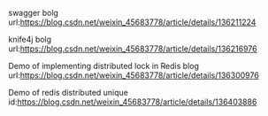 swagger bolg url:https://blog.csdn.net/weixin_45683778/article/details/136211224

knife4j bolg url:https://blog.csdn.net/weixin_45683778/article/details/136216976

Demo of implementing distributed lock in Redis blog url:https://blog.csdn.net/weixin_45683778/article/details/136300976

Demo of redis distributed unique id:https://blog.csdn.net/weixin_45683778/article/details/136403886
